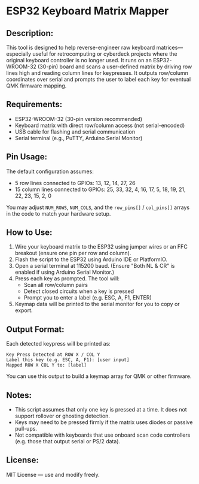 ESP32 Keyboard Matrix Mapper
============================

Description:
------------
This tool is designed to help reverse-engineer raw keyboard matrices—especially useful for retrocomputing or cyberdeck projects where the original keyboard controller is no longer used. It runs on an ESP32-WROOM-32 (30-pin) board and scans a user-defined matrix by driving row lines high and reading column lines for keypresses. It outputs row/column coordinates over serial and prompts the user to label each key for eventual QMK firmware mapping.

Requirements:
-------------
- ESP32-WROOM-32 (30-pin version recommended)
- Keyboard matrix with direct row/column access (not serial-encoded)
- USB cable for flashing and serial communication
- Serial terminal (e.g., PuTTY, Arduino Serial Monitor)

Pin Usage:
----------
The default configuration assumes:
- 5 row lines connected to GPIOs: 13, 12, 14, 27, 26
- 15 column lines connected to GPIOs: 25, 33, 32, 4, 16, 17, 5, 18, 19, 21, 22, 23, 15, 2, 0

You may adjust `NUM_ROWS`, `NUM_COLS`, and the `row_pins[]` / `col_pins[]` arrays in the code to match your hardware setup.

How to Use:
-----------
1. Wire your keyboard matrix to the ESP32 using jumper wires or an FFC breakout (ensure one pin per row and column).
2. Flash the script to the ESP32 using Arduino IDE or PlatformIO.
3. Open a serial terminal at 115200 baud. (Ensure "Both NL & CR" is enabled if using Arduino Serial Monitor.)
4. Press each key as prompted. The tool will:
   - Scan all row/column pairs
   - Detect closed circuits when a key is pressed
   - Prompt you to enter a label (e.g. ESC, A, F1, ENTER)
5. Keymap data will be printed to the serial monitor for you to copy or export.

Output Format:
--------------
Each detected keypress will be printed as:

    Key Press Detected at ROW X / COL Y
    Label this key (e.g. ESC, A, F1): [user input]
    Mapped ROW X COL Y to: [label]

You can use this output to build a keymap array for QMK or other firmware.

Notes:
------
- This script assumes that only one key is pressed at a time. It does not support rollover or ghosting detection.
- Keys may need to be pressed firmly if the matrix uses diodes or passive pull-ups.
- Not compatible with keyboards that use onboard scan code controllers (e.g. those that output serial or PS/2 data).

License:
--------
MIT License — use and modify freely.
